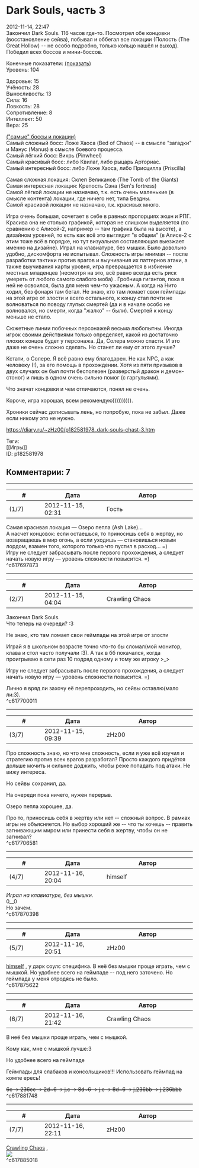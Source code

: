 Dark Souls, часть 3
===================

  
2012-11-14, 22:47  
 Закончил Dark Souls. 116 часов где-то. Посмотрел обе концовки (восстановление сейва), побывал и оббегал все локации (Полость (The Great Hollow) -- не особо подробно, только кольцо нашёл и выход). Победил всех боссов и мини-боссов.   
   
 Конечные показатели:  [(показать)](https://zHz00.diary.ru/p182581978.htm?index=1#linkmore182581978m1)      
 Уровень: 104   
   
 Здоровье: 15   
 Учёность: 28   
 Выносливость: 13   
 Сила: 16   
 Ловкость: 28   
 Сопротивление: 8   
 Интеллект: 50   
 Вера: 25     
   
  [("самые" боссы и локации)](https://zHz00.diary.ru/p182581978.htm?index=2#linkmore182581978m2)      
 Самый сложный босс: Ложе Хаоса (Bed of Chaos) -- в смысле "загадки" и Манус (Manus) в смысле боевого процесса.   
 Самый лёгкий босс: Вихрь (Pinwheel)   
 Самый красивый босс: либо Квилаг, либо рыцарь Арториас.   
 Самый интересный босс: либо Ложе Хаоса, либо Присцилла (Priscilla)   
   
 Самая сложная локация: Склеп Великанов (The Tomb of the Giants)   
 Самая интересная локация: Крепость Сэна (Sen's fortress)   
 Самой лёгкой локации не назначаю, т.к. есть очень маленькие (в смысле контента) локации, где ничего нет, типа Бездны.   
 Самой красивой локации не назначаю, т.к. красивых много.     
   
 Игра очень большая, сочетает в себе в равных пропорциях экшн и РПГ. Красива она не столько графикой, которая не слишком выделяется (по сравнению с Алисой-2, например -- там графика была на высоте), а дизайном уровней, то есть как всё это выглядит "в общем" (в Алисе-2 с этим тоже всё в порядке, но тут визуальная составляющая выезжает именно на дизайне). Играл на клавиатуре, без мышки. Было довольно удобно, дискомфорта не испытывал. Сложность игры мнимая -- после разработки тактики против врагов и выучивания их паттернов атаки, а также выучивания карты уровня, игра превращается в избиение местных младенцев (несмотря на это, всё равно всегда есть риск умереть от любого самого слабого моба) . Гробница гигантов, пока в ней не освоился, была для меня чем-то ужасным. А когда на Нито ходил, без фонаря там бегал. Не знаю, кто там ломает свои геймпады на этой игре от злости и всего остального, к концу стал почти не волноваться по поводу глупых смертей (да и в начале особо не волновался, но смерти, когда "жалко" -- были). Смертей к концу меньше не стало.   
   
 Сюжетные линии побочных персонажей весьма любопытны. Иногда игрок своими действиями только определяет, какой из достаточно плохих концов будет у персонажа. Да, Солера можно спасти. И это даже не очень сложно сделать. Но станет ли ему от этого лучше?   
   
 Кстати, о Солере. Я всё равно ему благодарен. Не как NPC, а как человеку (!), за его помощь в прохождении. Хотя из пяти призывов в двух случаях он был почти бесполезен (разверстый дракон и демон-стоног) и лишь в одном очень сильно помог (с гаргульями).   
   
 Что значат концовки и чем отличаются, понял не очень.   
   
 Короче, игра хорошая, всем рекомендую)))))))))).   
   
  Хроники сейчас дописывать лень, но попробую, пока не забыл. Даже если никому это не нужно.    
  
<https://diary.ru/~zHz00/p182581978_dark-souls-chast-3.htm>  
  
Теги:  
[[Игры]]  
ID: p182581978  


Комментарии: 7
--------------

  


---



|         #         |              Дата              |                     Автор                     |           ID           |
| --- | --- | --- | --- |
| (1/7) | 2012-11-15, 02:31 | Гость | c617697873 |

  
 Самая красивая локация — Озеро пепла (Ash Lake)…   
 А насчет концовок: если остаешься, то приносишь себя в жертву, но возвращаешь в мир огонь, а если уходишь — становишься новым лордом, взамен того, которого только что пустил в расход… =)   
 Игру не следует забрасывать после первого прохождения, а следует начать новую игру — уровень сложности повысится. =)   
 ^c617697873

---



|         #         |              Дата              |                     Автор                     |           ID           |
| --- | --- | --- | --- |
| (2/7) | 2012-11-15, 04:04 | Crawling Chaos | c617700011 |

  
  Закончил Dark Souls.    
 Что теперь на очереди? :3   
   
  Не знаю, кто там ломает свои геймпады на этой игре от злости    
   
 Играй я в школьном возрасте точно что-то бы сломал(мой монитор, клава и стол часто получали :3). А так в бб покачался, когда проигрываю в сети раз 10 подряд одному и тому же игроку >\_>   
   
  Игру не следует забрасывать после первого прохождения, а следует начать новую игру — уровень сложности повысится. =)    
   
 Лично я вряд ли захочу её перепроходить, но сейвы оставлю(мало ли:3).   
 ^c617700011

---



|         #         |              Дата              |                     Автор                     |           ID           |
| --- | --- | --- | --- |
| (3/7) | 2012-11-15, 09:39 | zHz00 | c617706581 |

  
 Про сложность знаю, но что мне сложность, если я уже всё изучил и стратегию против всех врагов разработал? Просто каждого придётся дольше мочить и сильнее доджить, чтобы реже попадать под атаки. Не вижу интереса.   
   
 Но сейвы сохранил, да.   
   
 На очереди пока ничего, нужен перерыв.   
   
 Озеро пепла хорошее, да.   
   
 Про то, приносишь себя в жертву или нет -- сложный вопрос. В рамках игры не объясняется. Но выбор хороший же -- что ты хочешь -- править загнивающим миром или принести себя в жертву, чтобы он не загнивал?   
 ^c617706581

---



|         #         |              Дата              |                     Автор                     |           ID           |
| --- | --- | --- | --- |
| (4/7) | 2012-11-16, 20:04 | himself | c617870398 |

  
  *Играл на клавиатуре, без мышки.*    
 0\_\_0   
 Но зачем.   
 ^c617870398

---



|         #         |              Дата              |                     Автор                     |           ID           |
| --- | --- | --- | --- |
| (5/7) | 2012-11-16, 20:51 | zHz00 | c617875622 |

  
  [himself](http://himself.diary.ru "void")  , у дарк соулс специфика. В неё без мышки проще играть, чем с мышкой. Но удобнее всего на геймпаде -- под него заточено. Но геймпада у меня отродясь не было.   
 ^c617875622

---



|         #         |              Дата              |                     Автор                     |           ID           |
| --- | --- | --- | --- |
| (6/7) | 2012-11-16, 21:42 | Crawling Chaos | c617881748 |

  
  В неё без мышки проще играть, чем с мышкой.    
   
 Кому как, мне с мышкой лучше:3   
   
  Но удобнее всего на геймпаде    
   
 Геймпады для слабаков и консольщиков!!! Использовать геймпад на компе ересь!   
   
  ~~6c -> 236cc -> 2d~6 -> j.c -> 8d~6 -> j.c -> 8d~6 -> j.236bb -> j.236bbb~~    
 ^c617881748

---



|         #         |              Дата              |                     Автор                     |           ID           |
| --- | --- | --- | --- |
| (7/7) | 2012-11-16, 22:11 | zHz00 | c617885018 |

  
  [Crawling Chaos](http://degozaru.diary.ru "de gozaru")  ,   
  ![](http://s018.radikal.ru/i501/1211/f9/9c4d1a925945.png)    
 ^c617885018